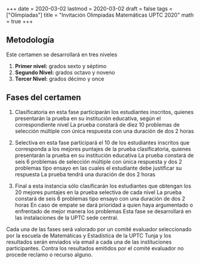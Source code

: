 +++
date      = 2020-03-02
lastmod   = 2020-03-02
draft     = false
tags      = ["Olimpiadas"]
title     = "Invitación Olimpiadas Matemáticas UPTC 2020"
math      = true
+++

## Metodología
Este certamen se desarrollará en tres niveles
1. **Primer nivel:** grados sexto y séptimo
2. **Segundo Nivel:** grados octavo y noveno
3. **Tercer Nivel:** grados décimo y once

## Fases del certamen
1. Clasificatoria en esta fase participarán los estudiantes inscritos, quienes presentarán la prueba en su institución educativa, según el correspondiente nivel La prueba constará de diez 10 problemas de selección múltiple con única respuesta con una duración de dos 2 horas

2. Selectiva en esta fase participará el 10 de los estudiantes inscritos que corresponda a los mejores puntajes de la prueba clasificatoria, quienes presentarán la prueba en su institución educativa La prueba constará de seis 6 problemas de selección múltiple con única respuesta y dos 2 problemas tipo ensayo en las cuales el estudiante debe justificar su respuesta La prueba tendrá una duración de dos 2 horas

3. Final a esta instancia sólo clasificarán los estudiantes que obtengan los 20 mejores puntajes en la prueba selectiva de cada nivel La prueba constará de seis 6 problemas tipo ensayo con una duración de dos 2 horas En caso de empate se dará prioridad a quien haya argumentado o enfrentado de mejor manera los problemas Esta fase se desarrollará en las instalaciones de la UPTC sede central.

Cada una de las fases será valorado por un comité evaluador seleccionado por la escuela de Matemáticas y Estadística de la UPTC Tunja y los resultados serán enviados vía email a cada una de las instituciones participantes. Contra los resultados emitidos por el comité evaluador no procede reclamo o recurso alguno.

